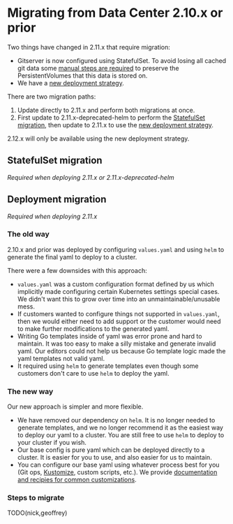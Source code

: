 # Migrating from Data Center 2.10.x or prior

Two things have changed in 2.11.x that require migration:

- Gitserver is now configured using StatefulSet. To avoid losing all cached git data some [manual steps are required](#StatefulSet-migration) to preserve the PersistentVolumes that this data is stored on.
- We have a [new deployment strategy](#Deployment-migration).

There are two migration paths:

1. Update directly to 2.11.x and perform both migrations at once.
2. First update to 2.11.x-deprecated-helm to perform the [StatefulSet migration](#StatefulSet-migration), then update to 2.11.x to use the [new deployment strategy](#Deployment-migration).

2.12.x will only be available using the new deployment strategy.

## StatefulSet migration

_Required when deploying 2.11.x or 2.11.x-deprecated-helm_

## Deployment migration

_Required when deploying 2.11.x_

### The old way

2.10.x and prior was deployed by configuring `values.yaml` and using `helm` to generate the final yaml to deploy to a cluster.

There were a few downsides with this approach:

- `values.yaml` was a custom configuration format defined by us which implicitly made configuring certain Kubernetes settings special cases. We didn't want this to grow over time into an unmaintainable/unusable mess.
- If customers wanted to configure things not supported in `values.yaml`, then we would either need to add support or the customer would need to make further modifications to the generated yaml.
- Writing Go templates inside of yaml was error prone and hard to maintain. It was too easy to make a silly mistake and generate invalid yaml. Our editors could not help us because Go template logic made the yaml templates not valid yaml.
- It required using `helm` to generate templates even though some customers don't care to use `helm` to deploy the yaml.

### The new way

Our new approach is simpler and more flexible.

- We have removed our dependency on `helm`. It is no longer needed to generate templates, and we no longer recommend it as the easiest way to deploy our yaml to a cluster. You are still free to use `helm` to deploy to your cluster if you wish.
- Our base config is pure yaml which can be deployed directly to a cluster. It is easier for you to use, and also easier for us to maintain.
- You can configure our base yaml using whatever process best for you (Git ops, [Kustomize](https://github.com/kubernetes-sigs/kustomize), custom scripts, etc.). We provide [documentation and recipies for common customizations](customization.md).

### Steps to migrate

TODO(nick,geoffrey)
